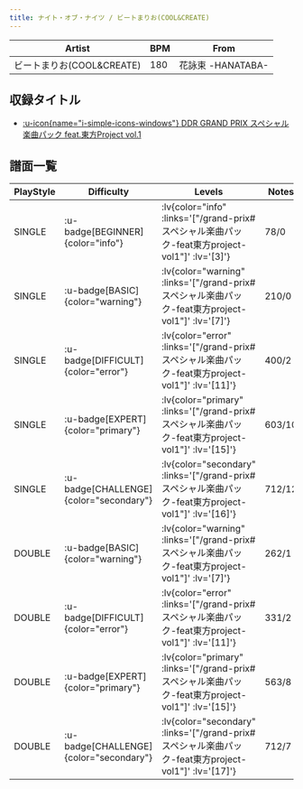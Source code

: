 ```yaml
---
title: ナイト・オブ・ナイツ / ビートまりお(COOL&CREATE)
---
```


|Artist|BPM|From|
|------|---|----|
|ビートまりお(COOL&CREATE)|180|花詠束 -HANATABA-|

## 収録タイトル

- [ :u-icon{name="i-simple-icons-windows"} DDR GRAND PRIX スペシャル楽曲パック feat.東方Project vol.1](/grand-prix#スペシャル楽曲パック-feat東方project-vol1)

## 譜面一覧

|PlayStyle|Difficulty|Levels|Notes|Movie|
|---------|----------|------|-----|-----|
|SINGLE| :u-badge[BEGINNER]{color="info"} | :lv{color="info" :links='["/grand-prix#スペシャル楽曲パック-feat東方project-vol1"]' :lv='[3]'} |78/0||
|SINGLE| :u-badge[BASIC]{color="warning"} | :lv{color="warning" :links='["/grand-prix#スペシャル楽曲パック-feat東方project-vol1"]' :lv='[7]'} |210/0||
|SINGLE| :u-badge[DIFFICULT]{color="error"} | :lv{color="error" :links='["/grand-prix#スペシャル楽曲パック-feat東方project-vol1"]' :lv='[11]'} |400/2||
|SINGLE| :u-badge[EXPERT]{color="primary"} | :lv{color="primary" :links='["/grand-prix#スペシャル楽曲パック-feat東方project-vol1"]' :lv='[15]'} |603/10||
|SINGLE| :u-badge[CHALLENGE]{color="secondary"} | :lv{color="secondary" :links='["/grand-prix#スペシャル楽曲パック-feat東方project-vol1"]' :lv='[16]'} |712/12||
|DOUBLE| :u-badge[BASIC]{color="warning"} | :lv{color="warning" :links='["/grand-prix#スペシャル楽曲パック-feat東方project-vol1"]' :lv='[7]'} |262/1||
|DOUBLE| :u-badge[DIFFICULT]{color="error"} | :lv{color="error" :links='["/grand-prix#スペシャル楽曲パック-feat東方project-vol1"]' :lv='[11]'} |331/2||
|DOUBLE| :u-badge[EXPERT]{color="primary"} | :lv{color="primary" :links='["/grand-prix#スペシャル楽曲パック-feat東方project-vol1"]' :lv='[15]'} |563/8||
|DOUBLE| :u-badge[CHALLENGE]{color="secondary"} | :lv{color="secondary" :links='["/grand-prix#スペシャル楽曲パック-feat東方project-vol1"]' :lv='[17]'} |712/7||
